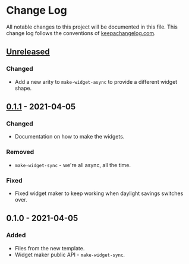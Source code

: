 # Change Log
All notable changes to this project will be documented in this file. This change log follows the conventions of [keepachangelog.com](http://keepachangelog.com/).

## [Unreleased]
### Changed
- Add a new arity to `make-widget-async` to provide a different widget shape.

## [0.1.1] - 2021-04-05
### Changed
- Documentation on how to make the widgets.

### Removed
- `make-widget-sync` - we're all async, all the time.

### Fixed
- Fixed widget maker to keep working when daylight savings switches over.

## 0.1.0 - 2021-04-05
### Added
- Files from the new template.
- Widget maker public API - `make-widget-sync`.

[Unreleased]: https://github.com/your-name/my-bottle-message/compare/0.1.1...HEAD
[0.1.1]: https://github.com/your-name/my-bottle-message/compare/0.1.0...0.1.1
